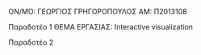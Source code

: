 
ΟΝ/ΜΟ: ΓΕΩΡΓΙΟΣ ΓΡΗΓΟΡΟΠΟΥΛΟΣ
ΑΜ: Π2013108

Παραδοτέο 1
ΘΕΜΑ ΕΡΓΑΣΙΑΣ: Interactive visualization

Παραδοτέο 2
